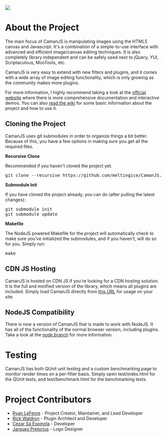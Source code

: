 <img src="http://camanjs.com/imgs/logo.png" />

<h1>About the Project</h1>
The main focus of CamanJS is manipulating images using the HTML5 canvas and Javascript. It's a combination of a simple-to-use interface with advanced and efficient image/canvas editing techniques. It is also completely library independent and can be safely used next to jQuery, YUI, Scriptaculous, MooTools, etc.

CamanJS is very easy to extend with new filters and plugins, and it comes with a wide array of image editing functionality, which is only growing as the community makes more plugins.

For more information, I highly recommend taking a look at the <a href="http://camanjs.com">official website</a> where there is more comprehensive documentation and interactive demos. You can also <a href="https://github.com/meltingice/CamanJS/wiki">read the wiki</a> for some basic information about the project and how to use it.

<h2>Cloning the Project</h2>
CamanJS uses git submodules in order to organize things a bit better. Because of this, you have a few options in making sure you get all the required files.

<b>Recursive Clone</b>

Recommended if you haven't cloned the project yet.

<pre>
git clone --recursive https://github.com/meltingice/CamanJS.git
</pre>

<b>Submodule Init</b>

If you have cloned the project already, you can do (after pulling the latest changes):

<pre>
git submodule init
git submodule update
</pre>

<b>Makefile</b>

The NodeJS powered Makefile for the project will automatically check to make sure you've initialized the submodules, and if you haven't, will do so for you. Simply run:

<pre>
make
</pre>

<h2>CDN JS Hosting</h2>
CamanJS is hosted on CDN JS if you're looking for a CDN hosting solution. It is the full and minified version of the library, which means all plugins are included. Simply load CamanJS directly from <a href="http://ajax.cdnjs.com/ajax/libs/camanjs/2.0/caman.full.min.js">this URL</a> for usage on your site.

<h2>NodeJS Compatibility</h2>
There is now a version of CamanJS that is made to work with NodeJS.  It has all of the functionality of the normal browser version, including plugins.  Take a look at the <a href="https://github.com/meltingice/CamanJS/tree/node">node branch</a> for more information.

<h1>Testing</h1>
CamanJS has both QUnit unit testing and a custom benchmarking page to monitor render times on a per-filter basis.  Simply open test/index.html for the QUnit tests, and test/benchmark.html for the benchmarking tests.

<h1>Project Contributors</h1>

* <a href="http://twitter.com/meltingice">Ryan LeFevre</a> - Project Creator, Maintainer, and Lead Developer
* <a href="http://twitter.com/rwaldron">Rick Waldron</a> - Plugin Architect and Developer
* <a href="http://twitter.com/cezarsa">Cezar Sá Espinola</a> - Developer
* <a href="http://twitter.com/jarques">Jarques Pretorius</a> - Logo Designer
